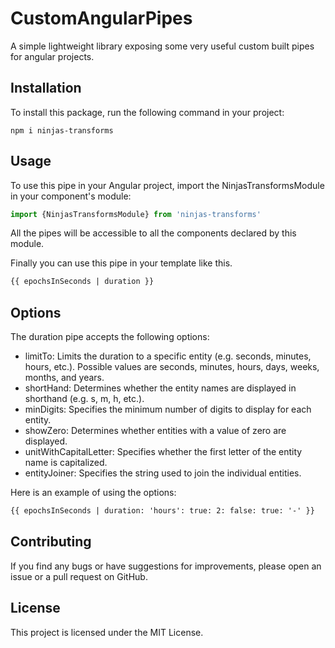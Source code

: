 # CustomAngularPipes

A simple lightweight library exposing some very useful custom built pipes for angular projects.

## Installation

To install this package, run the following command in your project:

```shell
npm i ninjas-transforms
```

## Usage
To use this pipe in your Angular project, import the NinjasTransformsModule in your component's module:

```ts
import {NinjasTransformsModule} from 'ninjas-transforms'
```

All the pipes will be accessible to all the components declared by this module.

Finally you can use this pipe in your template like this.

```html
{{ epochsInSeconds | duration }}
```

## Options

The duration pipe accepts the following options:

- limitTo: Limits the duration to a specific entity (e.g. seconds, minutes, hours, etc.). Possible values are seconds, minutes, hours, days, weeks, months, and years.
- shortHand: Determines whether the entity names are displayed in shorthand (e.g. s, m, h, etc.).
- minDigits: Specifies the minimum number of digits to display for each entity.
- showZero: Determines whether entities with a value of zero are displayed.
- unitWithCapitalLetter: Specifies whether the first letter of the entity name is capitalized.
- entityJoiner: Specifies the string used to join the individual entities.

Here is an example of using the options:

```html
{{ epochsInSeconds | duration: 'hours': true: 2: false: true: '-' }}
```

## Contributing
If you find any bugs or have suggestions for improvements, please open an issue or a pull request on GitHub.

## License
This project is licensed under the MIT License.
